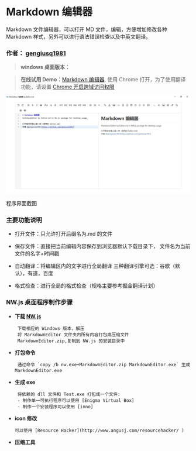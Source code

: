 # Markdown 编辑器

Markdown 文件编辑器，可以打开 MD 文件，编辑，方便增加修改各种 Markdown 样式，另外可以进行语法错误检查以及中英文翻译。

### 作者： [gengiusq1981](https://github.com/geniusq1981)

> **windows 桌面版本：**

> **在线试用 Demo：**[Markdown 编辑器](https://translatetoolkit.github.io/MarkdownEditor/),
使用 Chrome 打开，为了使用翻译功能，请设置 [Chrome 开启跨域访问权限](https://github.com/zhongxia245/blog/issues/28)

![](https://github.com/TranslateToolKit/MarkdownEditor/blob/master/readme/screenshot.JPG)

程序界面截图

### 主要功能说明
- 打开文件：只允许打开后缀名为.md 的文件

- 保存文件：直接把当前编辑内容保存到浏览器默认下载目录下，
   文件名为当前文件的名字+时间戳

- 自动翻译：将编辑区内的文字进行全局翻译
    三种翻译引擎可选：谷歌（默认），有道，百度

- 格式检查：进行全局的格式检查（规格主要参考掘金翻译计划）

### NW.js 桌面程序制作步骤

- **下载 [NW.js](https://nwjs.io/)**

       下载相应的 Windows 版本，解压
       将 MarkdownEditor 文件夹内所有内容打包成压缩文件
       MarkdownEditor.zip,复制到 NW.js 的安装目录中

- **打包命令**

       通过命令 `copy /b nw.exe+MarkdownEditor.zip MarkdownEditor.exe` 生成 MarkdownEditor.exe

- **生成 exe**

       将依赖的 dll 文件和 Test.exe 打包成一个文件:
       - 制作单一可执行程序可以使用 [Enigma Virtual Box]
       - 制作一个安装程序可以使用 [inno]

- **icon 修改**

      可以使用 [Resource Hacker](http://www.angusj.com/resourcehacker/ ) 

- **压缩工具**

